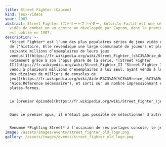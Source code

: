 ```yaml
---
title: Street Fighter (Capcom)
kind: jeux-videos
year: 1987
abstract: Street Fighter (ストリートファイター, Sutorīto Faitā) est une série de jeux
  vidéo de combat en un contre un développée par Capcom, dont le premier épisode
  est publié en 1987.
description: >-
  *Street Fighter* est l'une des plus populaires séries de jeux vidéo de combat
  de l'histoire, Elle revendique une large communauté de joueurs et plus de
  soixante millions d’exemplaires de leurs jeux
  vendus[1](https://fr.wikipedia.org/wiki/Street_Fighter_(s%C3%A9rie_de_jeux_vid%C3%A9o)#cite_note-1),
  notamment grâce à son l'opus phare de la série, *[Street Fighter
  II](https://fr.wikipedia.org/wiki/Street_Fighter_II "Street Fighter II")*,
  vendu à plusieurs millions d'exemplaires à lui seul, ayant vendu à lui seul
  des dizaines de milliers de consoles de
  jeu[](https://fr.wikipedia.org/wiki/Aide:R%C3%A9f%C3%A9rence_n%C3%A9cessaire
  "Aide:Référence nécessaire"), et sorti sur un nombre impressionnant de
  plates-formes.


  Le [premier épisode](https://fr.wikipedia.org/wiki/Street_Fighter_(jeu_vid%C3%A9o) "Street Fighter (jeu vidéo)") de la série est sorti en [1987](https://fr.wikipedia.org/wiki/1987_en_jeu_vid%C3%A9o "1987 en jeu vidéo"), et a pour originalité de tirer profit du système [analogique](https://fr.wikipedia.org/wiki/Analogique "Analogique") des boutons : la puissance des coups portés dans le jeu est proportionnelle à la pression appliquée sur les boutons. Ce système fut abandonné à la suite des abus et mauvais traitements subis par les [bornes](https://fr.wikipedia.org/wiki/Borne_d%27arcade "Borne d'arcade"), certains joueurs n'hésitant pas à monter sur la machine et à taper du pied sur les boutons afin de viser les meilleurs scores.


  Dans ce premier opus, il n'était pas possible de sélectionner d'autres personnages que Ryu pour le premier joueur, et Ken pour le second joueur. Les adversaires étaient classés par groupe de deux selon leur pays d'origine (Japon au départ, Chine, USA, Angleterre, et enfin Thaïlande). C'est [Sagat](https://fr.wikipedia.org/wiki/Sagat_(Street_Fighter) "Sagat (Street Fighter)") qui officie en tant que boss de fin dans ce jeu.


  Renommé *Fighting Street* à l'occasion de ses portages console, le jeu connait un succès relatif.
image: /assets/images/events/street_fighter_old_logo.png
gallery: /assets/images/events/street_fighter_old_logo.png
---
```

